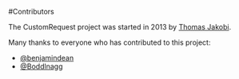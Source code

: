 #Contributors

The CustomRequest project was started in 2013 by [Thomas Jakobi](https://github.com/jako).

Many thanks to everyone who has contributed to this project:

* [@benjamindean](https://github.com/benjamindean)
* [@Boddlnagg](https://github.com/Boddlnagg)

<!-- Piwik -->
<script type="text/javascript">
  var _paq = _paq || [];
  _paq.push(['trackPageView']);
  _paq.push(['enableLinkTracking']);
  (function() {
    var u="//piwik.partout.info/";
    _paq.push(['setTrackerUrl', u+'piwik.php']);
    _paq.push(['setSiteId', 16]);
    var d=document, g=d.createElement('script'), s=d.getElementsByTagName('script')[0];
    g.type='text/javascript'; g.async=true; g.defer=true; g.src=u+'piwik.js'; s.parentNode.insertBefore(g,s);
  })();
</script>
<noscript><p><img src="//piwik.partout.info/piwik.php?idsite=16" style="border:0;" alt="" /></p></noscript>
<!-- End Piwik Code -->
